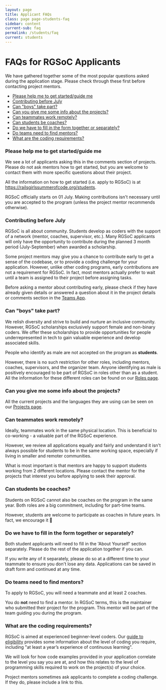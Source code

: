 ```yaml
---
layout: page
title: Applicant FAQs
class: page page-students-faq
sidebar: content
current-sub: faq
permalink: /students/faq
current: students
---
```


<h1>FAQs for RGSoC Applicants</h1>

We have gathered together some of the most popular questions asked during the application stage. Please check through these first before contacting project mentors.

* <a href="#start">Please help me to get started/guide me</a>
* <a href="#contributions">Contributing before July</a>
* <a href="#male">Can "boys" take part?</a>
* <a href="#projects">Can you give me some info about the projects?</a>
* <a href="#remote">Can teammates work remotely?</a>
* <a href="#roles">Can students be coaches?</a>
* <a href="#form">Do we have to fill in the form together or separately?</a>
* <a href="#mentors">Do teams need to find mentors?</a>
* <a href="#code">What are the coding requirements?</a>

<h3 id="start">Please help me to get started/guide me</h3>
<p>We see a lot of applicants asking this in the comments section of projects. Please do not ask mentors how to get started, but you are welcome to contact them with more specific questions about their project.</p>

<p>All the information on how to get started (i.e. apply to RGSoC) is at <a href="https://railsgirlssummerofcode.org/students" target="_blank">https://railsgirlssummerofcode.org/students</a>.</p>

<p>RGSoC officially starts on 01 July. Making contributions isn't necessary until you are accepted to the program (unless the project mentor recommends otherwise).</p>

<h3 id="contributions">Contributing before July</h3>
<p>RGSoC is all about community. Students develop as coders with the support of a network (mentor, coaches, supervisor, etc.). Many RGSoC applicants will only have the opportunity to contribute during the planned 3 month period (July-September) when awarded a scholarship.</p>

<p>Some project mentors may give you a chance to contribute early to get a sense of the codebase, or to provide a coding challenge for your application. However, unlike other coding programs, early contributions are not a requirement for RGSoC. In fact, most mentors actually prefer to wait until a team is assigned to their project before assigning tasks.</p>

<p>Before asking a mentor about contributing early, please check if they have already given details or answered a question about it in the project details or comments section in the <a href="https://teams.railsgirlssummerofcode.org/projects" target="_blank">Teams App</a>.</p>

<h3 id="male">Can "boys" take part?</h3>
<p>We relish diversity and strive to build and nurture an inclusive community. However, RGSoC scholarships exclusively support female and non-binary coders. We offer these scholarships to provide opportunities for people underrepresented in tech to gain valuable experience and develop associated skills.</p>

<p>People who identify as male are not accepted on the program as <b>students</b>.</p>

<p>However, there is no such restriction for other roles, including mentors, coaches, supervisors, and the organizer team. Anyone identifying as male is positively encouraged to be part of RGSoC in roles other than as a student. All the information for these different roles can be found on our <a href="https://railsgirlssummerofcode.org/about/roles/" target="_blank">Roles page</a>.</p>

<h3 id="projects">Can you give me some info about the projects?</h3>
<p>All the current projects and the languages they are using can be seen on our <a href="https://teams.railsgirlssummerofcode.org/projects" target="_blank">Projects page</a>.</p>

<h3 id="remote">Can teammates work remotely?</h3>
<p>Ideally, teammates work in the same physical location. This is beneficial to co-working - a valuable part of the RGSoC experience.</p>

<p>However, we review all applications equally and fairly and understand it isn't always possible for students to be in the same working space, especially if living in smaller and remoter communities.</p>

<p>What is most important is that mentors are happy to support students working from 2 different locations. Please contact the mentor for the projects that interest you before applying to seek their approval.</p>

<h3 id="roles">Can students be coaches?</h3>
<p>Students on RGSoC cannot also be coaches on the program in the same year. Both roles are a big commitment, including  for part-time teams.</p>

<p>However, students are welcome to participate as coaches in future years. In fact, we encourage it 🙌</p>

<h3 id="form">Do we have to fill in the form together or separately?</h3>
<p>Both student applicants will need to fill in the 'About Yourself' section separately. Please do the rest of the application together if you can.</p>

<p>If you write any of it separately, please do so at a different time to your teammate to ensure you don't lose any data. Applications can be saved in draft form and continued at any time.</p>

<h3 id="mentors">Do teams need to find mentors?</h3>
<p>To apply to RGSoC, you will need a teammate and at least 2 coaches.</p>

<p>You do <b>not</b> need to find a mentor. In RGSoC terms, this is the maintainer who submitted their project for the program. This mentor will be part of the team guiding you during the program.</p>

<h3 id="code">What are the coding requirements?</h3>
<p>RGSoC is aimed at experienced beginner-level coders. Our <a href="https://railsgirlssummerofcode.org/students/application/#eligibility" target="_blank">guide to eligibility</a> provides some information about the level of coding you require, including "at least a year’s experience of continuous learning".</p>

<p>We will look for how code examples provided in your application correlate to the level you say you are at, and how this relates to the level of programming skills required to work on the project(s) of your choice.</p>

<p>Project mentors sometimes ask applicants to complete a coding challenge. If they do, please include a link to this.</p>
